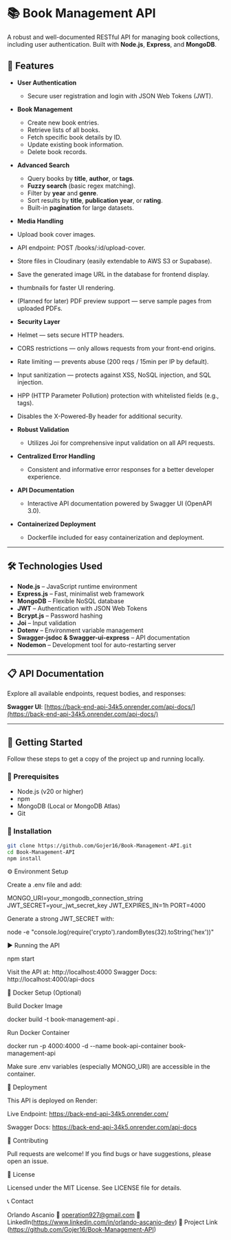 # 📚 Book Management API

A robust and well-documented RESTful API for managing book collections, including user authentication. Built with **Node.js**, **Express**, and **MongoDB**.

## 🚀 Features

* **User Authentication**
  * Secure user registration and login with JSON Web Tokens (JWT).

* **Book Management**
  * Create new book entries.
  * Retrieve lists of all books.
  * Fetch specific book details by ID.
  * Update existing book information.
  * Delete book records.

* **Advanced Search**
  * Query books by **title**, **author**, or **tags**.
  * **Fuzzy search** (basic regex matching).
  * Filter by **year** and **genre**.
  * Sort results by **title**, **publication year**, or **rating**.
  * Built-in **pagination** for large datasets.

* **Media Handling**
* Upload book cover images.
* API endpoint: POST /books/:id/upload-cover.
* Store files in Cloudinary (easily extendable to AWS S3 or Supabase).
* Save the generated image URL in the database for frontend display.
* thumbnails for faster UI rendering.
* (Planned for later) PDF preview support — serve sample pages from uploaded PDFs.

* **Security Layer**
* Helmet — sets secure HTTP headers.
* CORS restrictions — only allows requests from your front-end origins.
* Rate limiting — prevents abuse (200 reqs / 15min per IP by default).
* Input sanitization — protects against XSS, NoSQL injection, and SQL injection.
* HPP (HTTP Parameter Pollution) protection with whitelisted fields (e.g., tags).
* Disables the X-Powered-By header for additional security.

* **Robust Validation**
  * Utilizes Joi for comprehensive input validation on all API requests.

* **Centralized Error Handling**
  * Consistent and informative error responses for a better developer experience.

* **API Documentation**
  * Interactive API documentation powered by Swagger UI (OpenAPI 3.0).

* **Containerized Deployment**
  * Dockerfile included for easy containerization and deployment.

---

## 🛠️ Technologies Used

* **Node.js** – JavaScript runtime environment
* **Express.js** – Fast, minimalist web framework
* **MongoDB** – Flexible NoSQL database
* **JWT** – Authentication with JSON Web Tokens
* **Bcrypt.js** – Password hashing
* **Joi** – Input validation
* **Dotenv** – Environment variable management
* **Swagger-jsdoc & Swagger-ui-express** – API documentation
* **Nodemon** – Development tool for auto-restarting server

---

## 📋 API Documentation

Explore all available endpoints, request bodies, and responses:

**Swagger UI**: [https://back-end-api-34k5.onrender.com/api-docs/](https://back-end-api-34k5.onrender.com/api-docs/)

---

## 🚦 Getting Started

Follow these steps to get a copy of the project up and running locally.

### 📌 Prerequisites

* Node.js (v20 or higher)
* npm
* MongoDB (Local or MongoDB Atlas)
* Git

### 🔧 Installation

```bash
git clone https://github.com/Gojer16/Book-Management-API.git
cd Book-Management-API
npm install
```

⚙️ Environment Setup

Create a .env file and add:

MONGO_URI=your_mongodb_connection_string
JWT_SECRET=your_jwt_secret_key
JWT_EXPIRES_IN=1h
PORT=4000

Generate a strong JWT_SECRET with:

node -e "console.log(require('crypto').randomBytes(32).toString('hex'))"

▶️ Running the API

npm start

Visit the API at: http://localhost:4000 Swagger Docs: http://localhost:4000/api-docs

🐳 Docker Setup (Optional)

Build Docker Image

docker build -t book-management-api .

Run Docker Container

docker run -p 4000:4000 -d --name book-api-container book-management-api

Make sure .env variables (especially MONGO_URI) are accessible in the container.

🚀 Deployment

This API is deployed on Render:

Live Endpoint: https://back-end-api-34k5.onrender.com/

Swagger Docs: https://back-end-api-34k5.onrender.com/api-docs

🤝 Contributing

Pull requests are welcome! If you find bugs or have suggestions, please open an issue.

📝 License

Licensed under the MIT License. See LICENSE file for details.

📞 Contact

Orlando Ascanio
📧 operation927@gmail.com
🔗 LinkedIn(https://www.linkedin.com/in/orlando-ascanio-dev)
🔗 Project Link (https://github.com/Gojer16/Book-Management-API)



